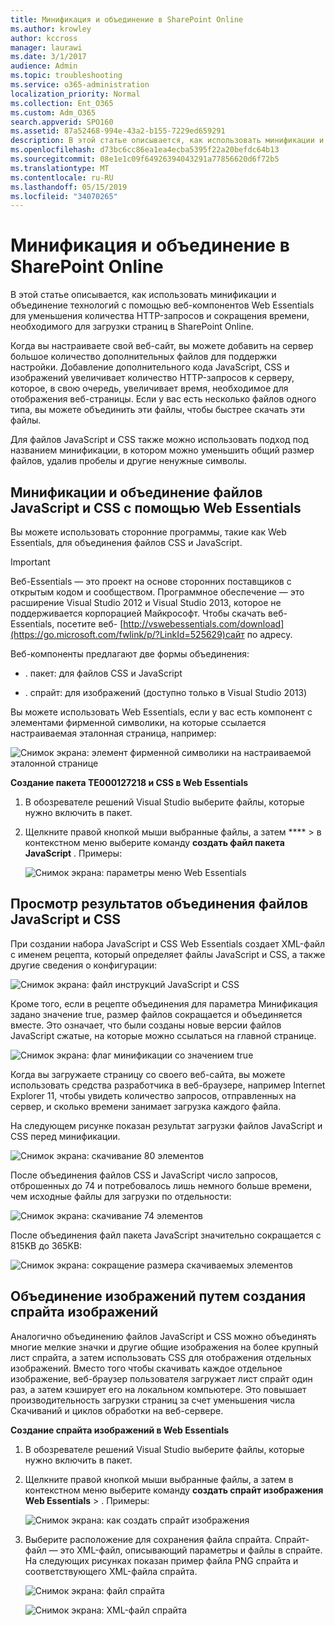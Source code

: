 ```yaml
---
title: Минификация и объединение в SharePoint Online
ms.author: krowley
author: kccross
manager: laurawi
ms.date: 3/1/2017
audience: Admin
ms.topic: troubleshooting
ms.service: o365-administration
localization_priority: Normal
ms.collection: Ent_O365
ms.custom: Adm_O365
search.appverid: SPO160
ms.assetid: 87a52468-994e-43a2-b155-7229ed659291
description: В этой статье описывается, как использовать минификации и объединение технологий с помощью веб-компонентов Web Essentials для уменьшения количества HTTP-запросов и сокращения времени, необходимого для загрузки страниц в SharePoint Online.
ms.openlocfilehash: d73bc6cc86ea1ea4ecba5395f22a20befdc64b13
ms.sourcegitcommit: 08e1e1c09f64926394043291a77856620d6f72b5
ms.translationtype: MT
ms.contentlocale: ru-RU
ms.lasthandoff: 05/15/2019
ms.locfileid: "34070265"
---
```

# <a name="minification-and-bundling-in-sharepoint-online"></a>Минификация и объединение в SharePoint Online

В этой статье описывается, как использовать минификации и объединение технологий с помощью веб-компонентов Web Essentials для уменьшения количества HTTP-запросов и сокращения времени, необходимого для загрузки страниц в SharePoint Online.
  
Когда вы настраиваете свой веб-сайт, вы можете добавить на сервер большое количество дополнительных файлов для поддержки настройки. Добавление дополнительного кода JavaScript, CSS и изображений увеличивает количество HTTP-запросов к серверу, которое, в свою очередь, увеличивает время, необходимое для отображения веб-страницы. Если у вас есть несколько файлов одного типа, вы можете объединить эти файлы, чтобы быстрее скачать эти файлы.
  
Для файлов JavaScript и CSS также можно использовать подход под названием минификации, в котором можно уменьшить общий размер файлов, удалив пробелы и другие ненужные символы.
  
## <a name="minification-and-bundling-javascript-and-css-files-with-web-essentials"></a>Минификации и объединение файлов JavaScript и CSS с помощью Web Essentials

Вы можете использовать сторонние программы, такие как Web Essentials, для объединения файлов CSS и JavaScript.
  
> [!IMPORTANT]
> Веб-Essentials — это проект на основе сторонних поставщиков с открытым кодом и сообществом. Программное обеспечение — это расширение Visual Studio 2012 и Visual Studio 2013, которое не поддерживается корпорацией Майкрософт. Чтобы скачать веб-Essentials, посетите веб- [http://vswebessentials.com/download](https://go.microsoft.com/fwlink/p/?LinkId=525629)сайт по адресу. 
  
Веб-компоненты предлагают две формы объединения:
  
- . пакет: для файлов CSS и JavaScript
    
- . спрайт: для изображений (доступно только в Visual Studio 2013)
    
Вы можете использовать Web Essentials, если у вас есть компонент с элементами фирменной символики, на которые ссылается настраиваемая эталонная страница, например:
  
![Снимок экрана: элемент фирменной символики на настраиваемой эталонной странице](media/3a6eba36-973d-482b-8556-a9394b8ba19f.png)
  
 **Создание пакета TE000127218 и CSS в Web Essentials**
  
1. В обозревателе решений Visual Studio выберите файлы, которые нужно включить в пакет.
    
2. Щелкните правой кнопкой мыши выбранные файлы, а затем **** \> в контекстном меню выберите команду **создать файл пакета JavaScript** . Примеры: 
    
    ![Снимок экрана: параметры меню Web Essentials](media/41aac84c-4538-4f78-b454-46e651f868a3.png)
  
## <a name="viewing-the-results-of-bundling-javascript-and-css-files"></a>Просмотр результатов объединения файлов JavaScript и CSS

При создании набора JavaScript и CSS Web Essentials создает XML-файл с именем рецепта, который определяет файлы JavaScript и CSS, а также другие сведения о конфигурации: 
  
![Снимок экрана: файл инструкций JavaScript и CSS](media/7ba891f8-52d8-467b-a0f6-b062dd1137a4.png)
  
Кроме того, если в рецепте объединения для параметра Минификация задано значение true, размер файлов сокращается и объединяется вместе. Это означает, что были созданы новые версии файлов JavaScript сжатые, на которые можно ссылаться на главной странице.
  
![Снимок экрана: флаг минификации со значением true](media/50523af2-6412-4117-ac3d-5bd26f6d562e.png)
  
Когда вы загружаете страницу со своего веб-сайта, вы можете использовать средства разработчика в веб-браузере, например Internet Explorer 11, чтобы увидеть количество запросов, отправленных на сервер, и сколько времени занимает загрузка каждого файла.
  
На следующем рисунке показан результат загрузки файлов JavaScript и CSS перед минификации.
  
![Снимок экрана: скачивание 80 элементов](media/e2df3912-1923-46e6-8cf2-3015a31554e1.png)
  
После объединения файлов CSS и JavaScript число запросов, отброшенных до 74 и потребовалось лишь немного больше времени, чем исходные файлы для загрузки по отдельности:
  
![Снимок экрана: скачивание 74 элементов](media/686c4387-70e8-4a74-9d45-059f33a91184.png)
  
После объединения файл пакета JavaScript значительно сокращается с 815KB до 365KB:
  
![Снимок экрана: сокращение размера скачиваемых элементов](media/5e7dbd98-faff-4f68-b320-108fb252e395.png)
  
## <a name="bundling-images-by-creating-an-image-sprite"></a>Объединение изображений путем создания спрайта изображений

Аналогично объединению файлов JavaScript и CSS можно объединять многие мелкие значки и другие общие изображения на более крупный лист спрайта, а затем использовать CSS для отображения отдельных изображений. Вместо того чтобы скачивать каждое отдельное изображение, веб-браузер пользователя загружает лист спрайт один раз, а затем кэширует его на локальном компьютере. Это повышает производительность загрузки страниц за счет уменьшения числа Скачиваний и циклов обработки на веб-сервере.
  
 **Создание спрайта изображений в Web Essentials**
  
1. В обозревателе решений Visual Studio выберите файлы, которые нужно включить в пакет.
    
2. Щелкните правой кнопкой мыши выбранные файлы, а затем в контекстном меню выберите команду **создать спрайт изображения** **Web Essentials** \> . Примеры: 
    
    ![Снимок экрана: как создать спрайт изображения](media/de0fe741-4ef7-4e3b-bafa-ef9f4822dac6.png)
  
3. Выберите расположение для сохранения файла спрайта. Спрайт-файл — это XML-файл, описывающий параметры и файлы в спрайте. На следующих рисунках показан пример файла PNG спрайта и соответствующего XML-файла спрайта.
    
    ![Снимок экрана: файл спрайта](media/0876bb2a-d1b9-4169-8e95-9c290d628d90.png)
  
    ![Снимок экрана: XML-файл спрайта](media/d1f94776-280d-4d56-abb5-384f145d9989.png)
  

